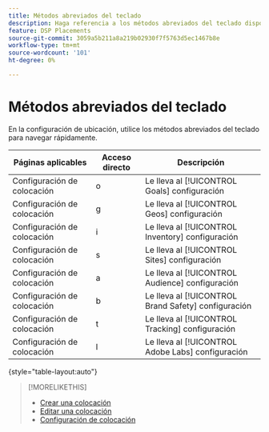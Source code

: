```yaml
---
title: Métodos abreviados del teclado
description: Haga referencia a los métodos abreviados del teclado disponibles en la configuración de ubicación.
feature: DSP Placements
source-git-commit: 3059a5b211a8a219b02930f7f5763d5ec1467b8e
workflow-type: tm+mt
source-wordcount: '101'
ht-degree: 0%

---
```


# Métodos abreviados del teclado

En la configuración de ubicación, utilice los métodos abreviados del teclado para navegar rápidamente<!-- and to create ads and placements -->.

| Páginas aplicables | Acceso directo | Descripción |
| ---------------| ----------- | ---------------------- |
| Configuración de colocación | o | Le lleva al [!UICONTROL Goals] configuración |
| Configuración de colocación | g | Le lleva al [!UICONTROL Geos] configuración |
| Configuración de colocación | i | Le lleva al [!UICONTROL Inventory] configuración |
| Configuración de colocación | s | Le lleva al [!UICONTROL Sites] configuración |
| Configuración de colocación | a | Le lleva al [!UICONTROL Audience] configuración |
| Configuración de colocación | b | Le lleva al [!UICONTROL Brand Safety] configuración |
| Configuración de colocación | t | Le lleva al [!UICONTROL Tracking] configuración |
| Configuración de colocación | l | Le lleva al [!UICONTROL Adobe Labs] configuración |

{style=&quot;table-layout:auto&quot;}

<!-- | Legacy placement settings | npv | Lets you create a new video placement | -->
<!-- | Legacy placement settings | npd | Lets you create a new display placement | -->
<!-- | Legacy placement settings | nav | Lets you create a new video ad | -->
<!-- | Legacy placement settings | nad | Lets you create a new display ad| -->

>[!MORELIKETHIS]
>
>* [Crear una colocación](/help/dsp/campaign-management/placements/placement-create.md)
>* [Editar una colocación](/help/dsp/campaign-management/placements/placement-edit.md)
>* [Configuración de colocación](/help/dsp/campaign-management/placements/placement-settings.md)

